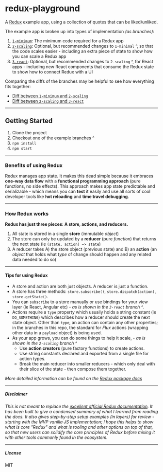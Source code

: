 # redux-playground

A [Redux](https://www.npmjs.com/package/redux) example app, using a collection of quotes that can be liked/unliked.

The example app is broken up into types of implementation _(as branches)_:

1. [`1-minimum`](https://github.com/trevordmiller/redux-playground/tree/1-minimum): The minimum code required for a Redux app
1. [`2-scaling`](https://github.com/trevordmiller/redux-playground/tree/2-scaling): Optional, but recommended changes to `1-minimal` ^, so that the code scales easier - including an extra piece of state to show how you can scale a Redux app
1.  [`3-react`](https://github.com/trevordmiller/redux-playground/tree/3-react): Optional, but recommended changes to `2-scaling` ^, for React apps - including new React components that consume the Redux state to show how to connect Redux with a UI

Comparing the diffs of the branches may be helpful to see how everything fits together:

- [Diff between `1-minimum` and `2-scaling`](https://github.com/trevordmiller/redux-playground/compare/1-minimum...2-scaling)
- [Diff between `2-scaling` and `3-react`](https://github.com/trevordmiller/redux-playground/compare/2-scaling...3-react)

---

## Getting Started

1. Clone the project
1. Checkout one of the example branches ^
1. `npm install`
1. `npm start`

---

### Benefits of using Redux

Redux manages app state. It makes this dead simple because it embraces **one-way data flow** with a **functional programming approach** (pure functions, no side effects). This approach makes app state predictable and serializable - which means you can **test** it easily and use all sorts of cool developer tools like **hot reloading** and **time travel debugging**.

---

### How Redux works

**Redux has just three pieces: A store, actions, and reducers.**

1. All state is stored in a single **store** (immutable _object_)
1. The store can only be updated by a **reducer** (pure _function_) that returns the next state (ie `(state, action) => state`)
1. A reducer takes A) the store object (previous state) and B) an **action** (an _object_ that holds what _type_ of change should happen and any related data needed to do so)

---

#### Tips for using Redux

- A store and action are both just objects. A reducer is just a function.
- A store has three methods: `store.subscribe()`, `store.dispatch(action)`, `store.getState()`.
- You can `subscribe` to a store manually or use bindings for your view layer (ie React, Angular etc) - _as is shown in the `3-react` branch ^_.
- Actions require a `type` property which usually holds a string constant (ie `DO_SOMETHING`) which describes how a reducer should create the next state object. Other than `type`, an action can contain any other properties; in the branches in this repo, the standard for _Flux_ actions (wrapping other data in a `payload` object) is being used.
- As your app grows, you can do some things to help it scale, - _as is shown in the `2-scaling` branch ^_
  - Use **action creators** (pure factory functions) to create actions.
  - Use string constants declared and exported from a single file for action types.
  - Break the main reducer into smaller reducers - which only deal with their slice of the state - then compose them together.

_More detailed information can be found on the [Redux package docs](https://www.npmjs.com/package/redux)_

---

##### Disclaimer

_This is not meant to replace the [excellent official Redux documentation](https://www.npmjs.com/package/redux). It has been built to give a condensed summary of what I learned from reading the docs. It also gives step-by-step setup examples (in layers) for review - starting with the MVP vanilla JS implementation; I hope this helps to show what is core "Redux" and what is tooling and other options on top of that, so that new users can solidify the core principles of Redux before mixing it with other tools commonly found in the ecosystem._

---

##### License

MIT
